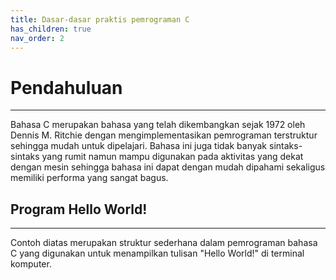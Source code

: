 ```yaml
---
title: Dasar-dasar praktis pemrograman C
has_children: true
nav_order: 2
---
```


# Pendahuluan
---
Bahasa C merupakan bahasa yang telah dikembangkan sejak 1972 oleh Dennis M. Ritchie dengan mengimplementasikan pemrograman terstruktur sehingga mudah untuk dipelajari. Bahasa ini juga tidak banyak sintaks-sintaks yang rumit namun mampu digunakan pada aktivitas yang dekat dengan mesin sehingga bahasa ini dapat dengan mudah dipahami sekaligus memiliki performa yang sangat bagus.

## Program Hello World!
---
<div data-pym-src="https://www.jdoodle.com/embed/v0/3tZy"></div>
<script src=”https://www.jdoodle.com/assets/jdoodle-pym.min.js” type=”text/javascript”></script>

Contoh diatas merupakan struktur sederhana dalam pemrograman bahasa C yang digunakan untuk menampilkan tulisan "Hello World!" di terminal komputer.